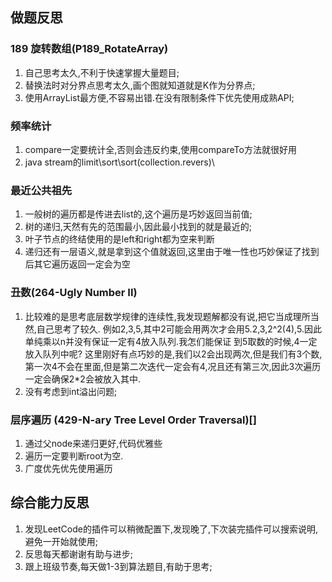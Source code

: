 ## 做题反思

### 189 旋转数组(P189_RotateArray)

1. 自己思考太久,不利于快速掌握大量题目;
2. 替换法时对分界点思考太久,画个图就知道就是K作为分界点;
3. 使用ArrayList最方便,不容易出错.在没有限制条件下优先使用成熟API;

### 频率统计

1. compare一定要统计全,否则会违反约束,使用compareTo方法就很好用
2. java stream的limit\sort\sort(collection.revers)\

### 最近公共祖先

1. 一般树的遍历都是传进去list的,这个遍历是巧妙返回当前值;
2. 树的递归,天然有先的范围最小,因此最小找到的就是最近的;
3. 叶子节点的终结使用的是left和right都为空来判断
4. 递归还有一层语义,就是拿到这个值就返回,这里由于唯一性也巧妙保证了找到后其它遍历返回一定会为空

### 丑数(264-Ugly Number II)

1. 比较难的是思考底层数学规律的连续性,我发现题解都没有说,把它当成理所当然,自己思考了较久. 例如2,3,5,其中2可能会用两次才会用5.2,3,2^2(4),5.因此单纯乘以n并没有保证一定有4放入队列.我怎们能保证 到5取数的时候,4一定放入队列中呢?
   这里刚好有点巧妙的是,我们以2会出现两次,但是我们有3个数,第一次4不会在里面,但是第二次迭代一定会有4,况且还有第三次,因此3次遍历一定会确保2*2会被放入其中.
2. 没有考虑到int溢出问题;

### 层序遍历 (429-N-ary Tree Level Order Traversal)[]

1. 通过父node来递归更好,代码优雅些
2. 遍历一定要判断root为空.
3. 广度优先优先使用遍历

## 综合能力反思

1. 发现LeetCode的插件可以稍微配置下,发现晚了,下次装完插件可以搜索说明,避免一开始就使用;
2. 反思每天都谢谢有助与进步;
3. 跟上班级节奏,每天做1-3到算法题目,有助于思考;
